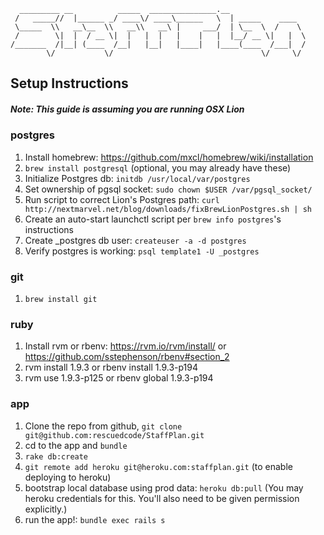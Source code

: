 
      _________ __          _____  _______________.__                 
     /   _____//  |______ _/ ____\/ ____\______   \  | _____    ____  
     \_____  \\   __\__  \\   __\\   __\ |     ___/  | \__  \  /    \ 
     /        \|  |  / __ \|  |   |  |   |    |   |  |__/ __ \|   |  \
    /_______  /|__| (____  /__|   |__|   |____|   |____(____  /___|  /
            \/           \/                                 \/     \/ 

## Setup Instructions

##### Note: This guide is assuming you are running OSX Lion

### postgres
  1. Install homebrew: https://github.com/mxcl/homebrew/wiki/installation
  1. `brew install postgresql` (optional, you may already have these)
  1. Initialize Postgres db: `initdb /usr/local/var/postgres`
  1. Set ownership of pgsql socket: `sudo chown $USER /var/pgsql_socket/`
  1. Run script to correct Lion's Postgres path: `curl http://nextmarvel.net/blog/downloads/fixBrewLionPostgres.sh | sh`
  1. Create an auto-start launchctl script per `brew info postgres`'s instructions
  1. Create _postgres db user: `createuser -a -d postgres`
  1. Verify postgres is working: `psql template1 -U _postgres`

### git
  1. `brew install git`

### ruby
  1. Install rvm or rbenv: https://rvm.io/rvm/install/ or https://github.com/sstephenson/rbenv#section_2
  1. rvm install 1.9.3 or rbenv install 1.9.3-p194
  1. rvm use 1.9.3-p125 or rbenv global 1.9.3-p194
    
### app
  1. Clone the repo from github, `git clone git@github.com:rescuedcode/StaffPlan.git`
  1. cd to the app and `bundle`
  1. `rake db:create`
  1. `git remote add heroku git@heroku.com:staffplan.git` (to enable deploying to heroku)
  1. bootstrap local database using prod data: `heroku db:pull` (You may heroku credentials for this. You'll also need to be given permission explicitly.)
  1. run the app!: `bundle exec rails s`